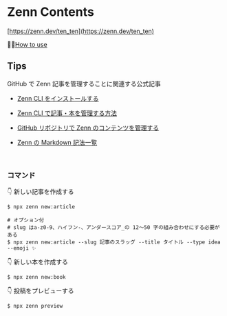 # Zenn Contents

[https://zenn.dev/ten_ten](https://zenn.dev/ten_ten)

✍🏻[How to use](https://zenn.dev/zenn/articles/zenn-cli-guide)

## Tips

GitHub で Zenn 記事を管理することに関連する公式記事

- [Zenn CLI をインストールする](https://zenn.dev/zenn/articles/install-zenn-cli)

- [Zenn CLI で記事・本を管理する方法](https://zenn.dev/zenn/articles/zenn-cli-guide)

- [GitHub リポジトリで Zenn のコンテンツを管理する](https://zenn.dev/zenn/articles/connect-to-github)

- [Zenn の Markdown 記法一覧](https://zenn.dev/zenn/articles/markdown-guide)

<br>

### コマンド

👇 新しい記事を作成する

```shell
$ npx zenn new:article

# オプション付
# slug はa-z0-9、ハイフン-、アンダースコア_の 12〜50 字の組み合わせにする必要がある
$ npx zenn new:article --slug 記事のスラッグ --title タイトル --type idea --emoji ✨
```

👇 新しい本を作成する

```shell
$ npx zenn new:book
```

👇 投稿をプレビューする

```shell
$ npx zenn preview
```
